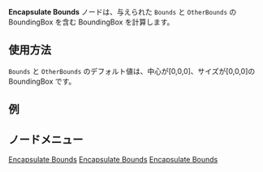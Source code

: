 <languages></languages>

**Encapsulate Bounds** ノードは、与えられた `Bounds` と `OtherBounds` の
BoundingBox を含む BoundingBox を計算します。

## 使用方法

`Bounds` と `OtherBounds`
のデフォルト値は、中心が\[0,0,0\]、サイズが\[0,0,0\]の BoundingBox
です。

## 例

## ノードメニュー

[Encapsulate Bounds](Category:Protoflux{{#translation:}} "wikilink")
[Encapsulate
Bounds](Category:Protoflux:Transform{{#translation:}} "wikilink")
[Encapsulate Bounds](Category:NodeMenu{{#translation:}} "wikilink")